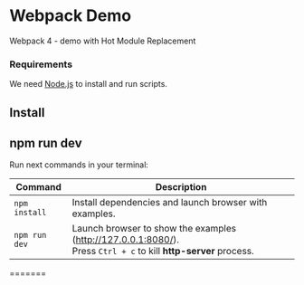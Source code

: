 # Webpack Demo

Webpack 4 - demo with Hot Module Replacement

### Requirements

We need [Node.js](https://nodejs.org) to install and run scripts.

## Install
## npm run dev

Run next commands in your terminal:

| Command | Description |
|---------|-------------|
| `npm install` | Install dependencies and launch browser with examples.|
| `npm run dev` | Launch browser to show the examples (http://127.0.0.1:8080/). <br> Press `Ctrl + c` to kill **http-server** process. |
=======
